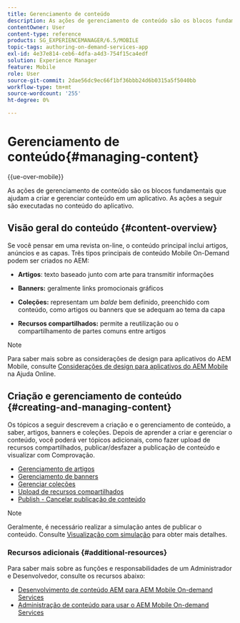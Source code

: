 ```yaml
---
title: Gerenciamento de conteúdo
description: As ações de gerenciamento de conteúdo são os blocos fundamentais que ajudam a criar e gerenciar conteúdo em um aplicativo. Siga esta página para saber mais.
contentOwner: User
content-type: reference
products: SG_EXPERIENCEMANAGER/6.5/MOBILE
topic-tags: authoring-on-demand-services-app
exl-id: 4e37e814-ceb6-4dfa-a4d3-754f15ca4edf
solution: Experience Manager
feature: Mobile
role: User
source-git-commit: 2dae56dc9ec66f1bf36bbb24d6b0315a5f5040bb
workflow-type: tm+mt
source-wordcount: '255'
ht-degree: 0%

---
```


# Gerenciamento de conteúdo{#managing-content}

{{ue-over-mobile}}

As ações de gerenciamento de conteúdo são os blocos fundamentais que ajudam a criar e gerenciar conteúdo em um aplicativo. As ações a seguir são executadas no conteúdo do aplicativo.

## Visão geral do conteúdo {#content-overview}

Se você pensar em uma revista on-line, o conteúdo principal inclui artigos, anúncios e as capas. Três tipos principais de conteúdo Mobile On-Demand podem ser criados no AEM:

* **Artigos**: texto baseado junto com arte para transmitir informações
* **Banners:** geralmente links promocionais gráficos
* **Coleções:** representam um *balde* bem definido, preenchido com conteúdo, como artigos ou banners que se adequam ao tema da capa

* **Recursos compartilhados:** permite a reutilização ou o compartilhamento de partes comuns entre artigos

>[!NOTE]
>
>Para saber mais sobre as considerações de design para aplicativos do AEM Mobile, consulte [Considerações de design para aplicativos do AEM Mobile](https://helpx.adobe.com/digital-publishing-solution/help/design-app.html) na Ajuda Online.

## Criação e gerenciamento de conteúdo {#creating-and-managing-content}

Os tópicos a seguir descrevem a criação e o gerenciamento de conteúdo, a saber, artigos, banners e coleções. Depois de aprender a criar e gerenciar o conteúdo, você poderá ver tópicos adicionais, como fazer upload de recursos compartilhados, publicar/desfazer a publicação de conteúdo e visualizar com Comprovação.

* [Gerenciamento de artigos](/help/mobile/mobile-on-demand-managing-articles.md)
* [Gerenciamento de banners](/help/mobile/mobile-on-demand-managing-banners.md)
* [Gerenciar coleções](/help/mobile/mobile-on-demand-managing-collections.md)
* [Upload de recursos compartilhados](/help/mobile/mobile-on-demand-shared-resources.md)
* [Publish - Cancelar publicação de conteúdo](/help/mobile/mobile-on-demand-publishing-unpublishing.md)

>[!NOTE]
>
>Geralmente, é necessário realizar a simulação antes de publicar o conteúdo. Consulte [Visualização com simulação](/help/mobile/aem-mobile-manage-ondemand-services.md) para obter mais detalhes.

### Recursos adicionais {#additional-resources}

Para saber mais sobre as funções e responsabilidades de um Administrador e Desenvolvedor, consulte os recursos abaixo:

* [Desenvolvimento de conteúdo AEM para AEM Mobile On-demand Services](/help/mobile/aem-mobile-on-demand.md)
* [Administração de conteúdo para usar o AEM Mobile On-demand Services](/help/mobile/aem-mobile.md)
